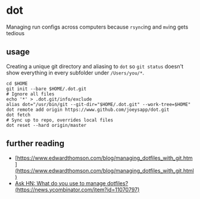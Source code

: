 # dot
Managing run configs across computers because `rsync`ing and `mv`ing gets tedious

## usage
Creating a unique git directory and aliasing to `dot` so `git status` doesn't show everything in every subfolder under `/Users/you/*`. 
```
cd $HOME
git init --bare $HOME/.dot.git
# Ignore all files
echo '*' > .dot.git/info/exclude
alias dot="/usr/bin/git --git-dir="$HOME/.dot.git" --work-tree=$HOME"
dot remote add origin https://www.github.com/joeysapp/dot.git
dot fetch
# Sync up to repo, overrides local files
dot reset --hard origin/master
```

## further reading
* [https://www.edwardthomson.com/blog/managing_dotfiles_with_git.htm](https://www.edwardthomson.com/blog/managing_dotfiles_with_git.html)
* [Ask HN: What do you use to manage dotfiles? (https://news.ycombinator.com/item?id=11070797)](https://news.ycombinator.com/item?id=11070797)
